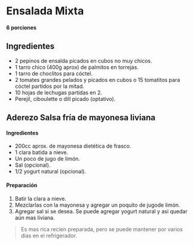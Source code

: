 # Ensalada Mixta
**6 porciones**
## Ingredientes
- 2 pepinos de ensalda picados en cubos no muy chicos.
- 1 tarro chico (400g aprox) de palmitos en torrejas.
- 1 tarro de choclitos para cóctel.
- 2 tomates grandes pelados y picados en cubos o 15 tomatitos para cóctel partidos por la mitad.
- 10 hojas de lechugas partidas en 2.
- Perejil, ciboulette o dill picado (optativo).
## Aderezo Salsa fría de mayonesa liviana
#### Ingredientes
- 200cc aprox. de mayonesa dietética de frasco.
- 1 clara batida a nieve.
- Un poco de jugo de limón.
- Sal (opcional).
- 1/2 yogurt natural (opcional).
#### Preparación
1. Batir la clara a nieve.
2. Mezclarlas con la mayonesa y agregar un poquito de jugode limón.
3. Agregar sal si se desea. Se puede agregar yogurt natural y asi quedar aún mas liviana. 
>Es mas rica recien preparada, pero se puede mantener por varios días en el refrigerador.